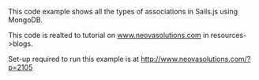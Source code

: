 

This code example shows all the types of associations in Sails.js using MongoDB.

This code is realted to tutorial on www.neovasolutions.com in resources->blogs.

Set-up required to run this example is at http://www.neovasolutions.com/?p=2105

